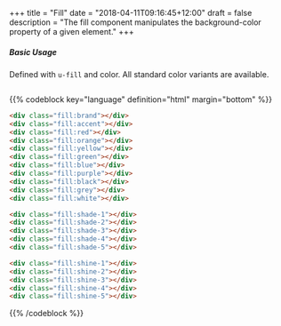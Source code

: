 +++
title = "Fill"
date = "2018-04-11T09:16:45+12:00"
draft = false
description = "The fill component manipulates the background-color property of a given element."
+++

##### Basic Usage

Defined with `u-fill` and color. All standard color variants are available.

<section>
  <div class="padding:4 fill:white-light-5">

  </div>
  <div class="padding:4 fill:white-light-4">

  </div>
  <div class="padding:4 fill:white-light-3">

  </div>
  <div class="padding:4 fill:white-light-2">

  </div>
  <div class="padding:4 fill:white-light-1">

  </div>
  <div class="padding:4 fill:white">

  </div>
  <div class="padding:4 fill:white-dark-1">

  </div>
  <div class="padding:4 fill:white-dark-2">

  </div>
  <div class="padding:4 fill:white-dark-3">

  </div>
  <div class="padding:4 fill:white-dark-4">

  </div>
  <div class="padding:4 fill:white-dark-5">

  </div>
</section>
<section>
  <div class="padding:4 fill:black-light-5">

  </div>
  <div class="padding:4 fill:black-light-4">

  </div>
  <div class="padding:4 fill:black-light-3">

  </div>
  <div class="padding:4 fill:black-light-2">

  </div>
  <div class="padding:4 fill:black-light-1">

  </div>
  <div class="padding:4 fill:black">

  </div>
  <div class="padding:4 fill:black-dark-1">

  </div>
  <div class="padding:4 fill:black-dark-2">

  </div>
  <div class="padding:4 fill:black-dark-3">

  </div>
  <div class="padding:4 fill:black-dark-4">

  </div>
  <div class="padding:4 fill:black-dark-5">

  </div>
</section>
<section>
  <div class="padding:4 fill:red-light-5">

  </div>
  <div class="padding:4 fill:red-light-4">

  </div>
  <div class="padding:4 fill:red-light-3">

  </div>
  <div class="padding:4 fill:red-light-2">

  </div>
  <div class="padding:4 fill:red-light-1">

  </div>
  <div class="padding:4 fill:red">

  </div>
  <div class="padding:4 fill:red-dark-1">

  </div>
  <div class="padding:4 fill:red-dark-2">

  </div>
  <div class="padding:4 fill:red-dark-3">

  </div>
  <div class="padding:4 fill:red-dark-4">

  </div>
  <div class="padding:4 fill:red-dark-5">

  </div>
</section>
<section>
  <div class="padding:4 fill:pink-light-5">

  </div>
  <div class="padding:4 fill:pink-light-4">

  </div>
  <div class="padding:4 fill:pink-light-3">

  </div>
  <div class="padding:4 fill:pink-light-2">

  </div>
  <div class="padding:4 fill:pink-light-1">

  </div>
  <div class="padding:4 fill:pink">

  </div>
  <div class="padding:4 fill:pink-dark-1">

  </div>
  <div class="padding:4 fill:pink-dark-2">

  </div>
  <div class="padding:4 fill:pink-dark-3">

  </div>
  <div class="padding:4 fill:pink-dark-4">

  </div>
  <div class="padding:4 fill:pink-dark-5">

  </div>
</section>
<section>
  <div class="padding:4 fill:violet-light-5">

  </div>
  <div class="padding:4 fill:violet-light-4">

  </div>
  <div class="padding:4 fill:violet-light-3">

  </div>
  <div class="padding:4 fill:violet-light-2">

  </div>
  <div class="padding:4 fill:violet-light-1">

  </div>
  <div class="padding:4 fill:violet">

  </div>
  <div class="padding:4 fill:violet-dark-1">

  </div>
  <div class="padding:4 fill:violet-dark-2">

  </div>
  <div class="padding:4 fill:violet-dark-3">

  </div>
  <div class="padding:4 fill:violet-dark-4">

  </div>
  <div class="padding:4 fill:violet-dark-5">

  </div>
</section>
<section>
  <div class="padding:4 fill:purple-light-5">

  </div>
  <div class="padding:4 fill:purple-light-4">

  </div>
  <div class="padding:4 fill:purple-light-3">

  </div>
  <div class="padding:4 fill:purple-light-2">

  </div>
  <div class="padding:4 fill:purple-light-1">

  </div>
  <div class="padding:4 fill:purple">

  </div>
  <div class="padding:4 fill:purple-dark-1">

  </div>
  <div class="padding:4 fill:purple-dark-2">

  </div>
  <div class="padding:4 fill:purple-dark-3">

  </div>
  <div class="padding:4 fill:purple-dark-4">

  </div>
  <div class="padding:4 fill:purple-dark-5">

  </div>
</section>
<section>
  <div class="padding:4 fill:navy-light-5">

  </div>
  <div class="padding:4 fill:navy-light-4">

  </div>
  <div class="padding:4 fill:navy-light-3">

  </div>
  <div class="padding:4 fill:navy-light-2">

  </div>
  <div class="padding:4 fill:navy-light-1">

  </div>
  <div class="padding:4 fill:navy">

  </div>
  <div class="padding:4 fill:navy-dark-1">

  </div>
  <div class="padding:4 fill:navy-dark-2">

  </div>
  <div class="padding:4 fill:navy-dark-3">

  </div>
  <div class="padding:4 fill:navy-dark-4">

  </div>
  <div class="padding:4 fill:navy-dark-5">

  </div>
</section>
<section>
  <div class="padding:4 fill:blue-light-5">

  </div>
  <div class="padding:4 fill:blue-light-4">

  </div>
  <div class="padding:4 fill:blue-light-3">

  </div>
  <div class="padding:4 fill:blue-light-2">

  </div>
  <div class="padding:4 fill:blue-light-1">

  </div>
  <div class="padding:4 fill:blue">

  </div>
  <div class="padding:4 fill:blue-dark-1">

  </div>
  <div class="padding:4 fill:blue-dark-2">

  </div>
  <div class="padding:4 fill:blue-dark-3">

  </div>
  <div class="padding:4 fill:blue-dark-4">

  </div>
  <div class="padding:4 fill:blue-dark-5">

  </div>
</section>
<section>
  <div class="padding:4 fill:turqoise-light-5">

  </div>
  <div class="padding:4 fill:turqoise-light-4">

  </div>
  <div class="padding:4 fill:turqoise-light-3">

  </div>
  <div class="padding:4 fill:turqoise-light-2">

  </div>
  <div class="padding:4 fill:turqoise-light-1">

  </div>
  <div class="padding:4 fill:turqoise">

  </div>
  <div class="padding:4 fill:turqoise-dark-1">

  </div>
  <div class="padding:4 fill:turqoise-dark-2">

  </div>
  <div class="padding:4 fill:turqoise-dark-3">

  </div>
  <div class="padding:4 fill:turqoise-dark-4">

  </div>
  <div class="padding:4 fill:turqoise-dark-5">

  </div>
</section>
<section>
  <div class="padding:4 fill:green-light-5">

  </div>
  <div class="padding:4 fill:green-light-4">

  </div>
  <div class="padding:4 fill:green-light-3">

  </div>
  <div class="padding:4 fill:green-light-2">

  </div>
  <div class="padding:4 fill:green-light-1">

  </div>
  <div class="padding:4 fill:green">

  </div>
  <div class="padding:4 fill:green-dark-1">

  </div>
  <div class="padding:4 fill:green-dark-2">

  </div>
  <div class="padding:4 fill:green-dark-3">

  </div>
  <div class="padding:4 fill:green-dark-4">

  </div>
  <div class="padding:4 fill:green-dark-5">

  </div>
</section>
<section>
  <div class="padding:4 fill:lime-light-5">

  </div>
  <div class="padding:4 fill:lime-light-4">

  </div>
  <div class="padding:4 fill:lime-light-3">

  </div>
  <div class="padding:4 fill:lime-light-2">

  </div>
  <div class="padding:4 fill:lime-light-1">

  </div>
  <div class="padding:4 fill:lime">

  </div>
  <div class="padding:4 fill:lime-dark-1">

  </div>
  <div class="padding:4 fill:lime-dark-2">

  </div>
  <div class="padding:4 fill:lime-dark-3">

  </div>
  <div class="padding:4 fill:lime-dark-4">

  </div>
  <div class="padding:4 fill:lime-dark-5">

  </div>
</section>
<section>
  <div class="padding:4 fill:yellow-light-5">

  </div>
  <div class="padding:4 fill:yellow-light-4">

  </div>
  <div class="padding:4 fill:yellow-light-3">

  </div>
  <div class="padding:4 fill:yellow-light-2">

  </div>
  <div class="padding:4 fill:yellow-light-1">

  </div>
  <div class="padding:4 fill:yellow">

  </div>
  <div class="padding:4 fill:yellow-dark-1">

  </div>
  <div class="padding:4 fill:yellow-dark-2">

  </div>
  <div class="padding:4 fill:yellow-dark-3">

  </div>
  <div class="padding:4 fill:yellow-dark-4">

  </div>
  <div class="padding:4 fill:yellow-dark-5">

  </div>
</section>
<section>
  <div class="padding:4 fill:orange-light-5">

  </div>
  <div class="padding:4 fill:orange-light-4">

  </div>
  <div class="padding:4 fill:orange-light-3">

  </div>
  <div class="padding:4 fill:orange-light-2">

  </div>
  <div class="padding:4 fill:orange-light-1">

  </div>
  <div class="padding:4 fill:orange">

  </div>
  <div class="padding:4 fill:orange-dark-1">

  </div>
  <div class="padding:4 fill:orange-dark-2">

  </div>
  <div class="padding:4 fill:orange-dark-3">

  </div>
  <div class="padding:4 fill:orange-dark-4">

  </div>
  <div class="padding:4 fill:orange-dark-5">

  </div>
</section>
<section>
  <div class="padding:4 fill:brown-light-5">

  </div>
  <div class="padding:4 fill:brown-light-4">

  </div>
  <div class="padding:4 fill:brown-light-3">

  </div>
  <div class="padding:4 fill:brown-light-2">

  </div>
  <div class="padding:4 fill:brown-light-1">

  </div>
  <div class="padding:4 fill:brown">

  </div>
  <div class="padding:4 fill:brown-dark-1">

  </div>
  <div class="padding:4 fill:brown-dark-2">

  </div>
  <div class="padding:4 fill:brown-dark-3">

  </div>
  <div class="padding:4 fill:brown-dark-4">

  </div>
  <div class="padding:4 fill:brown-dark-5">

  </div>
</section>
<section>
  <div class="padding:4 fill:grey-light-5">

  </div>
  <div class="padding:4 fill:grey-light-4">

  </div>
  <div class="padding:4 fill:grey-light-3">

  </div>
  <div class="padding:4 fill:grey-light-2">

  </div>
  <div class="padding:4 fill:grey-light-1">

  </div>
  <div class="padding:4 fill:grey">

  </div>
  <div class="padding:4 fill:grey-dark-1">

  </div>
  <div class="padding:4 fill:grey-dark-2">

  </div>
  <div class="padding:4 fill:grey-dark-3">

  </div>
  <div class="padding:4 fill:grey-dark-4">

  </div>
  <div class="padding:4 fill:grey-dark-5">

  </div>
</section>
<section>
  <div class="padding:4 fill:white-light-5">

  </div>
  <div class="padding:4 fill:white-light-4">

  </div>
  <div class="padding:4 fill:white-light-3">

  </div>
  <div class="padding:4 fill:white-light-2">

  </div>
  <div class="padding:4 fill:white-light-1">

  </div>
  <div class="padding:4 fill:white">

  </div>
  <div class="padding:4 fill:white-dark-1">

  </div>
  <div class="padding:4 fill:white-dark-2">

  </div>
  <div class="padding:4 fill:white-dark-3">

  </div>
  <div class="padding:4 fill:white-dark-4">

  </div>
  <div class="padding:4 fill:white-dark-5">

  </div>
</section>


<div class="image image-shape:square image-size:3 fill:brand margin-right:1 margin-bottom:1 display:inline-block"></div>
<div class="image image-shape:square image-size:3 fill:accent margin-right:1 margin-bottom:1 display:inline-block"></div>
<div class="image image-shape:square image-size:3 fill:red margin-right:1 margin-bottom:1 display:inline-block"></div>
<div class="image image-shape:square image-size:3 fill:orange margin-right:1 margin-bottom:1 display:inline-block"></div>
<div class="image image-shape:square image-size:3 fill:yellow margin-right:1 margin-bottom:1 display:inline-block"></div>
<div class="image image-shape:square image-size:3 fill:green margin-right:1 margin-bottom:1 display:inline-block"></div>
<div class="image image-shape:square image-size:3 fill:blue margin-right:1 margin-bottom:1 display:inline-block"></div>
<div class="image image-shape:square image-size:3 fill:purple margin-right:1 margin-bottom:1 display:inline-block"></div>
<div class="image image-shape:square image-size:3 fill:black margin-right:1 margin-bottom:1 display:inline-block"></div>
<div class="image image-shape:square image-size:3 fill:grey margin-right:1 margin-bottom:1 display:inline-block"></div>
<div class="image image-shape:square image-size:3 fill:white margin-right:1 margin-bottom:1 display:inline-block"></div>
<div class="image image-shape:square image-size:3 fill:shade-1 margin-right:1 margin-bottom:1 display:inline-block"></div>
<div class="image image-shape:square image-size:3 fill:shade-2 margin-right:1 margin-bottom:1 display:inline-block"></div>
<div class="image image-shape:square image-size:3 fill:shade-3 margin-right:1 margin-bottom:1 display:inline-block"></div>
<div class="image image-shape:square image-size:3 fill:shade-4 margin-right:1 margin-bottom:1 display:inline-block"></div>
<div class="image image-shape:square image-size:3 fill:shade-5 margin-right:1 margin-bottom:1 display:inline-block"></div>

<div class="fill:black margin-bottom:2" style="display:inline-block">
  <div class="image image-shape:square image-size:3 fill:shine-1 margin-right:1"></div>
  <div class="image image-shape:square image-size:3 fill:shine-2 margin-right:1"></div>
  <div class="image image-shape:square image-size:3 fill:shine-3 margin-right:1"></div>
  <div class="image image-shape:square image-size:3 fill:shine-4 margin-right:1"></div>
  <div class="image image-shape:square image-size:3 fill:shine-5 margin-right:1"></div>
</div>

{{% codeblock key="language" definition="html" margin="bottom" %}}
```html
<div class="fill:brand"></div>
<div class="fill:accent"></div>
<div class="fill:red"></div>
<div class="fill:orange"></div>
<div class="fill:yellow"></div>
<div class="fill:green"></div>
<div class="fill:blue"></div>
<div class="fill:purple"></div>
<div class="fill:black"></div>
<div class="fill:grey"></div>
<div class="fill:white"></div>

<div class="fill:shade-1"></div>
<div class="fill:shade-2"></div>
<div class="fill:shade-3"></div>
<div class="fill:shade-4"></div>
<div class="fill:shade-5"></div>

<div class="fill:shine-1"></div>
<div class="fill:shine-2"></div>
<div class="fill:shine-3"></div>
<div class="fill:shine-4"></div>
<div class="fill:shine-5"></div>
```
{{% /codeblock %}}
